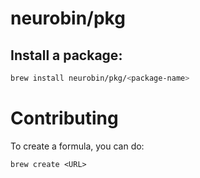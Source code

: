 # neurobin/pkg


## Install a package:

```bash
brew install neurobin/pkg/<package-name>
```


# Contributing

To create a formula, you can do:

```
brew create <URL>
```

